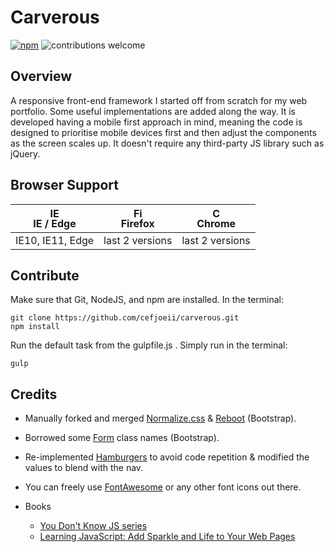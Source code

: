 # Carverous

[![npm](https://img.shields.io/badge/license-MIT-green.svg)](https://github.com/cefjoeii/carverous/blob/master/LICENSE) ![contributions welcome](https://img.shields.io/badge/contributions-welcome-blue.svg)


## Overview
A responsive front-end framework I started off from scratch for my web portfolio.
Some useful implementations are added along the way.
It is developed having a mobile first approach in mind,
meaning the code is designed to prioritise mobile devices first
and then adjust the components as the screen scales up.
It doesn't require any third-party JS library such as jQuery.

## Browser Support

| [<img src="https://raw.githubusercontent.com/godban/browsers-support-badges/master/src/images/edge.png" alt="IE / Edge" width="16px" height="16px" />](http://godban.github.io/browsers-support-badges/)</br>IE / Edge | [<img src="https://raw.githubusercontent.com/godban/browsers-support-badges/master/src/images/firefox.png" alt="Firefox" width="16px" height="16px" />](http://godban.github.io/browsers-support-badges/)</br>Firefox | [<img src="https://raw.githubusercontent.com/godban/browsers-support-badges/master/src/images/chrome.png" alt="Chrome" width="16px" height="16px" />](http://godban.github.io/browsers-support-badges/)</br>Chrome |
| --------- | --------- | --------- |
| IE10, IE11, Edge| last 2 versions| last 2 versions

## Contribute
Make sure that Git, NodeJS, and npm are installed. In the terminal:
```
git clone https://github.com/cefjoeii/carverous.git
npm install
```
Run the default task from the gulpfile.js . Simply run in the terminal:
```
gulp
```

## Credits
* Manually forked and merged
[Normalize.css](https://github.com/necolas/normalize.css) &
[Reboot](https://github.com/twbs/bootstrap) (Bootstrap).<br>
* Borrowed some [Form](https://github.com/twbs/bootstrap) class names (Bootstrap).<br>
* Re-implemented [Hamburgers](https://github.com/jonsuh/hamburgers) to avoid code repetition & modified the values to blend with the nav.
* You can freely use [FontAwesome](http://fontawesome.io/) or any other font icons out there.

* Books
  * [You Don't Know JS series](https://www.goodreads.com/series/139311-you-don-t-know-js)
  * [Learning JavaScript: Add Sparkle and Life to Your Web Pages](http://www.goodreads.com/book/show/27806241-learning-javascript)

<!---
The scripts are written in ES6 and are transpiled using Babel.
--->
